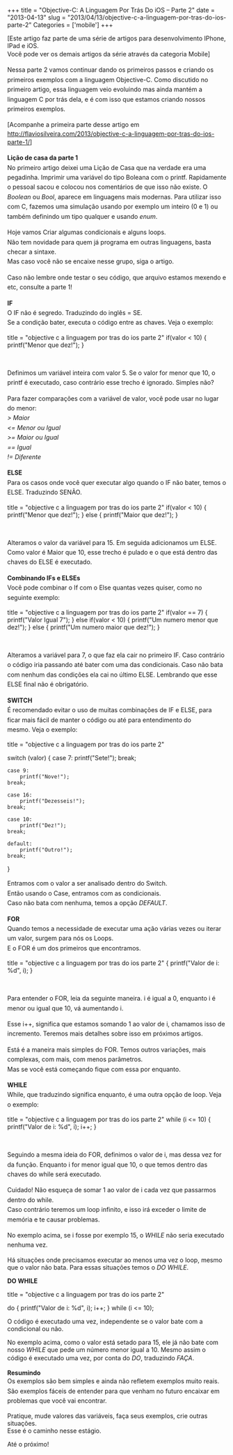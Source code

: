 +++
title = "Objective-C: A Linguagem Por Trás Do iOS – Parte 2"
date = "2013-04-13"
slug = "2013/04/13/objective-c-a-linguagem-por-tras-do-ios-parte-2"
Categories = ['mobile']
+++

<p>[Este artigo faz parte de uma série de artigos para desenvolvimento IPhone, IPad e iOS.<br/>
<span style="line-height: 1.6em;">Você pode ver os demais artigos da série através da categoria Mobile]</span></p>

<p><span style="line-height: 1.6em;">Nessa parte 2 vamos continuar dando os primeiros passos e criando os primeiros exemplos com a linguagem Objective-C. Como discutido no primeiro artigo, essa linguagem veio evoluindo mas ainda mantém a linguagem C por trás dela, e é com isso que estamos criando nossos primeiros exemplos.</span></p>

<!--more-->


<p><span style="line-height: 1.6em;">[Acompanhe a primeira parte desse artigo em </span><a style="line-height: 1.6em;" href="http://flaviosilveira.com/2013/objective-c-a-linguagem-por-tras-do-ios-parte-1/"><a href="http://flaviosilveira.com/2013/objective-c-a-linguagem-por-tras-do-ios-parte-1/">http://flaviosilveira.com/2013/objective-c-a-linguagem-por-tras-do-ios-parte-1/</a></a><span style="line-height: 1.6em;">]</span></p>

<p><strong style="line-height: 1.6em;">Lição de casa da parte 1<br /> </strong><span style="line-height: 1.6em;">No primeiro artigo deixei uma Lição de Casa que na verdade era uma pegadinha. Imprimir uma variável do tipo Boleana com o printf. Rapidamente o pessoal sacou e colocou nos comentários de que isso não existe. O </span><em style="line-height: 1.6em;">Boolean</em><span style="line-height: 1.6em;"> ou </span><em style="line-height: 1.6em;">Bool</em><span style="line-height: 1.6em;">, aparece em linguagens mais modernas. Para utilizar isso com C, fazemos uma simulação usando por exemplo um inteiro (0 e 1) ou também definindo um tipo qualquer e usando </span><em style="line-height: 1.6em;">enum</em><span style="line-height: 1.6em;">.</span></p>

<p><span style="line-height: 1.6em;">Hoje vamos Criar algumas condicionais e alguns loops.<br /> </span><span style="line-height: 1.6em;">Não tem novidade para quem já programa em outras linguagens, basta checar a sintaxe.<br /> </span><span style="line-height: 1.6em;">Mas caso você não se encaixe nesse grupo, siga o artigo.</span></p>

<p><span style="line-height: 1.6em;">Caso não lembre onde testar o seu código, que arquivo estamos mexendo e etc, consulte a parte 1!</span></p>

<p><strong style="line-height: 1.6em;">IF<br /> </strong><span style="line-height: 1.6em;">O IF não é segredo. Traduzindo do inglês = SE.<br /> </span><span style="line-height: 1.6em;">Se a condição bater, executa o código entre as chaves. Veja o exemplo:<br /> </span></p>

title = "objective c a linguagem por tras do ios parte 2"
if(valor &lt; 10)
{
    printf("Menor que dez!");
}
</pre>


<p>&nbsp;</p>

<p><span style="line-height: 1.6em;">Definimos um variável inteira com valor 5. Se o valor for menor que 10, o printf é executado, caso contrário esse trecho é ignorado. </span><span style="line-height: 1.6em;">Simples não?</span></p>

<p><span style="line-height: 1.6em;">Para fazer comparações com a variável de valor, você pode usar no lugar do menor:<br /> </span><em style="line-height: 1.6em;">> Maior<br /> </em><em style="line-height: 1.6em;">&lt;= Menor ou Igual<br /> </em><em style="line-height: 1.6em;">>= Maior ou Igual<br /> </em><em style="line-height: 1.6em;">== Igual<br /> </em><em style="line-height: 1.6em;">!= Diferente</em></p>

<p><strong style="line-height: 1.6em;">ELSE<br /> </strong><span style="line-height: 1.6em;">Para os casos onde você quer executar algo quando o IF não bater, temos o ELSE. Traduzindo SENÃO.<br /> </span></p>

title = "objective c a linguagem por tras do ios parte 2"
if(valor &lt; 10)
{
    printf("Menor que dez!");
}
else
{
    printf("Maior que dez!");
}
</pre>


<p>&nbsp;</p>

<p><span style="line-height: 1.6em;">Alteramos o valor da variável para 15. Em seguida adicionamos um ELSE.<br /> </span><span style="line-height: 1.6em;">Como valor é Maior que 10, esse trecho é pulado e o que está dentro das chaves do ELSE é executado.</span></p>

<p><strong style="line-height: 1.6em;">Combinando IFs e ELSEs<br /> </strong><span style="line-height: 1.6em;">Você pode combinar o If com o Else quantas vezes quiser, como no seguinte exemplo:<br /> </span></p>

title = "objective c a linguagem por tras do ios parte 2"
if(valor == 7)
{
    printf("Valor Igual 7");
}
else if(valor &lt; 10)
{
    printf("Um numero menor que dez!");
}
else
{
    printf("Um numero maior que dez!");
}
</pre>


<p>&nbsp;</p>

<p><span style="line-height: 1.6em;">Alteramos a variável para 7, o que faz ela cair no primeiro IF. Caso contrário o código iria passando até bater com uma das condicionais. </span><span style="line-height: 1.6em;">Caso não bata com nenhum das condições ela cai no último ELSE. Lembrando que esse ELSE final não é obrigatório.</span></p>

<p><strong style="line-height: 1.6em;">SWITCH<br /> </strong><span style="line-height: 1.6em;">É recomendado evitar o uso de muitas combinações de IF e ELSE, para ficar mais fácil de manter o código ou até para entendimento do mesmo. </span><span style="line-height: 1.6em;">Veja o exemplo:</span></p>

title = "objective c a linguagem por tras do ios parte 2"
    
switch (valor) 
{
    case 7:
        printf("Sete!");
    break;
        
    case 9:
        printf("Nove!");
    break;    
        
    case 16:
        printf("Dezesseis!");
    break;    
        
    case 10:
        printf("Dez!");
    break;    
            
    default:
        printf("Outro!");
    break;
}
</pre>


<p><span style="line-height: 1.6em;">Entramos com o valor a ser analisado dentro do Switch.<br /> </span><span style="line-height: 1.6em;">Então usando o Case, entramos com as condicionais.<br /> </span><span style="line-height: 1.6em;">Caso não bata com nenhuma, temos a opção </span><em style="line-height: 1.6em;">DEFAULT</em><span style="line-height: 1.6em;">.</span></p>

<p><strong style="line-height: 1.6em;">FOR<br /> </strong><span style="line-height: 1.6em;">Quando temos a necessidade de executar uma ação várias vezes ou iterar um valor, surgem para nós os Loops.<br /> </span><span style="line-height: 1.6em;">E o FOR é um dos primeiros que encontramos.<br /> </span></p>

title = "objective c a linguagem por tras do ios parte 2"
{
    printf("Valor de i: %d", i);
}
</pre>


<p>&nbsp;</p>

<p><span style="line-height: 1.6em;">Para entender o FOR, leia da seguinte maneira. i é igual a 0, enquanto i é menor ou igual que 10, vá aumentando i.</span></p>

<p><span style="line-height: 1.6em;">Esse i++, significa que estamos somando 1 ao valor de i, chamamos isso de incremento. Teremos mais detalhes sobre isso em próximos artigos.</span></p>

<p><span style="line-height: 1.6em;">Está é a maneira mais simples do FOR. Temos outros variações, mais complexas, com mais, com menos parâmetros.<br /> </span><span style="line-height: 1.6em;">Mas se você está começando fique com essa por enquanto.</span></p>

<p><strong style="line-height: 1.6em;">WHILE<br /> </strong><span style="line-height: 1.6em;">While, que traduzindo significa enquanto, é uma outra opção de loop. Veja o exemplo:<br /> </span></p>

title = "objective c a linguagem por tras do ios parte 2"
while (i &lt;= 10) 
{
    printf("Valor de i: %d", i);
    i++;
}
</pre>


<p>&nbsp;</p>

<p><span style="line-height: 1.6em;">Seguindo a mesma ideia do FOR, definimos o valor de i, mas dessa vez for da função. Enquanto i for menor igual que 10, o que temos dentro das chaves do while será executado.</span></p>

<p><span style="line-height: 1.6em;">Cuidado! Não esqueça de somar 1 ao valor de i cada vez que passarmos dentro do while.<br /> </span><span style="line-height: 1.6em;">Caso contrário teremos um loop infinito, e isso irá exceder o limite de memória e te causar problemas.</span></p>

<p><span style="line-height: 1.6em;">No exemplo acima, se i fosse por exemplo 15, o </span><em style="line-height: 1.6em;">WHILE</em><span style="line-height: 1.6em;"> não seria executado nenhuma vez.</span></p>

<p>Há situações onde precisamos executar ao menos uma vez o loop, mesmo que o valor não bata. Para essas situações temos o <em>DO WHILE</em>.</p>

<p><strong>DO WHILE<br/>
</strong></p>

title = "objective c a linguagem por tras do ios parte 2"
    
do 
{
    printf("Valor de i: %d", i);
    i++;
}
while (i &lt;= 10); 
</pre>


<p>O código é executado uma vez, independente se o valor bate com a condicional ou não.</p>

<p>No exemplo acima, como o valor está setado para 15, ele já não bate com nosso <em>WHILE</em> que pede um número menor igual a 10. Mesmo assim o código é executado uma vez, por conta do <em>DO</em>, traduzindo <em>FAÇA</em>.<span style="line-height: 1.6em;"> </span></p>

<p><strong>Resumindo<br/>
</strong><span style="line-height: 1.6em;">Os exemplos são bem simples e ainda não refletem exemplos muito reais. São exemplos fáceis de entender para que venham no futuro encaixar em problemas que você vai encontrar. </span></p>

<p>Pratique, mude valores das variáveis, faça seus exemplos, crie outras situações.<br/>
Esse é o caminho nesse estágio.</p>

<p>Até o próximo!</p>
